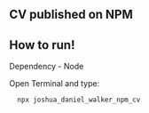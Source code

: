 ## CV published on NPM


## How to run!

Dependency -  Node

Open Terminal and type:

```
  npx joshua_daniel_walker_npm_cv
```
